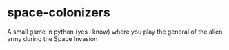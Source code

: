 # space-colonizers
A small game in python (yes i know) where you play the general of the alien army during the Space Invasion
